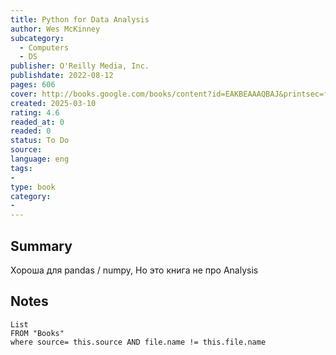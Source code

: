 ```yaml
---
title: Python for Data Analysis
author: Wes McKinney
subcategory:
  - Computers
  - DS
publisher: O'Reilly Media, Inc.
publishdate: 2022-08-12
pages: 606
cover: http://books.google.com/books/content?id=EAKBEAAAQBAJ&printsec=frontcover&img=1&zoom=1&edge=curl&source=gbs_api
created: 2025-03-10
rating: 4.6
readed_at: 0
readed: 0
status: To Do
source: 
language: eng
tags:
- 
type: book
category: 
- 
---
```

## Summary
Хороша для pandas / numpy, Но это книга не про Analysis

## Notes
```dataview
List 
FROM "Books"
where source= this.source AND file.name != this.file.name
```